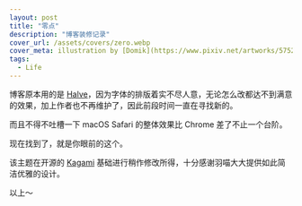 ```yaml
---
layout: post
title: "零点"
description: "博客装修记录"
cover_url: /assets/covers/zero.webp
cover_meta: illustration by [Domik](https://www.pixiv.net/artworks/57526232)
tags: 
  - Life
---
```


博客原本用的是 [Halve](https://github.com/TaylanTatli/Halve)，因为字体的排版着实不尽人意，无论怎么改都达不到满意的效果，加上作者也不再维护了，因此前段时间一直在寻找新的。

而且不得不吐槽一下 macOS Safari 的整体效果比 Chrome 差了不止一个台阶。

现在找到了，就是你眼前的这个。

该主题在开源的 [Kagami](https://github.com/kamikat/jekyll-theme-kagami) 基础进行稍作修改所得，十分感谢羽喵大大提供如此简洁优雅的设计。

以上～